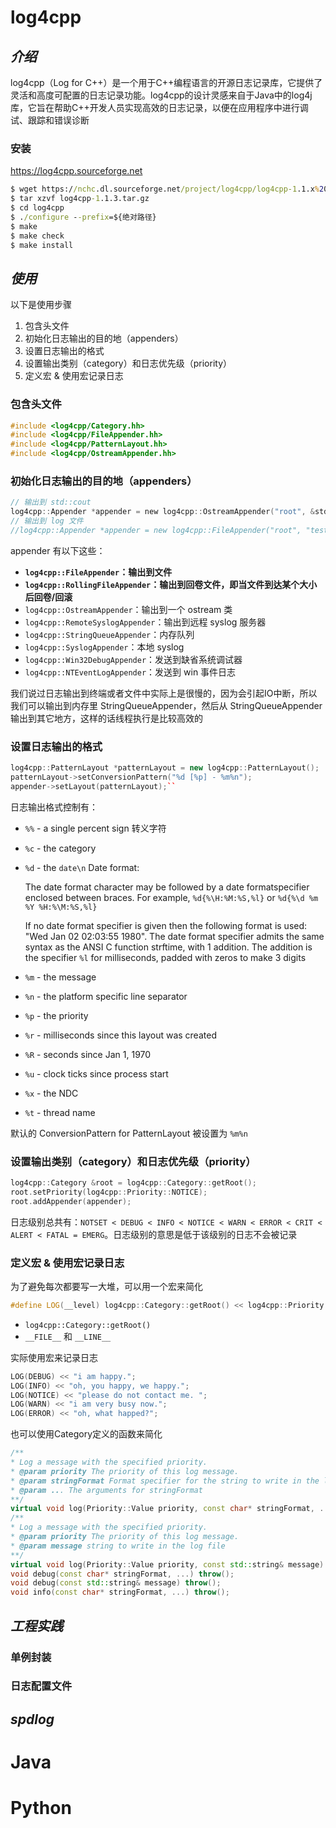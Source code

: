 # log4cpp

## *介绍*

log4cpp（Log for C++）是一个用于C++编程语言的开源日志记录库，它提供了灵活和高度可配置的日志记录功能。log4cpp的设计灵感来自于Java中的log4j库，它旨在帮助C++开发人员实现高效的日志记录，以便在应用程序中进行调试、跟踪和错误诊断

### 安装

<https://log4cpp.sourceforge.net>

```cmd
$ wget https://nchc.dl.sourceforge.net/project/log4cpp/log4cpp-1.1.x%20%28new%29/log4cpp-1.1/log4cpp-1.1.3.tar.gz
$ tar xzvf log4cpp-1.1.3.tar.gz
$ cd log4cpp
$ ./configure --prefix=${绝对路径}
$ make
$ make check
$ make install
```

## *使用*

以下是使用步骤

1. 包含头文件
2. 初始化日志输出的目的地（appenders）
3. 设置日志输出的格式
4. 设置输出类别（category）和日志优先级（priority）
5. 定义宏 & 使用宏记录日志

### 包含头文件

```c++
#include <log4cpp/Category.hh>
#include <log4cpp/FileAppender.hh>
#include <log4cpp/PatternLayout.hh>
#include <log4cpp/OstreamAppender.hh>
```

### 初始化日志输出的目的地（appenders）

```c
// 输出到 std::cout
log4cpp::Appender *appender = new log4cpp::OstreamAppender("root", &std::cout);
// 输出到 log 文件
//log4cpp::Appender *appender = new log4cpp::FileAppender("root", "test.log");
```

appender 有以下这些：

* **`log4cpp::FileAppender`：输出到文件**
* **`log4cpp::RollingFileAppender`：输出到回卷文件，即当文件到达某个大小后回卷/回滚**
* `log4cpp::OstreamAppender`：输出到一个 ostream 类
* `log4cpp::RemoteSyslogAppender`：输出到远程 syslog 服务器
* `log4cpp::StringQueueAppender`：内存队列
* `log4cpp::SyslogAppender`：本地 syslog
* `log4cpp::Win32DebugAppender`：发送到缺省系统调试器
* `log4cpp::NTEventLogAppender`：发送到 win 事件日志

我们说过日志输出到终端或者文件中实际上是很慢的，因为会引起IO中断，所以我们可以输出到内存里 StringQueueAppender，然后从 StringQueueAppender 输出到其它地方，这样的话线程执行是比较高效的

### 设置日志输出的格式

```c++
log4cpp::PatternLayout *patternLayout = new log4cpp::PatternLayout();
patternLayout->setConversionPattern("%d [%p] - %m%n");
appender->setLayout(patternLayout);``
```

日志输出格式控制有：

* `%%` - a single percent sign 转义字符

* `%c` - the category

* `%d` - the `date\n` Date format:

  The date format character may be followed by a date formatspecifier enclosed between braces. For example, `%d{%\H:%M:%S,%l}` or `%d{%\d %m %Y %H:%\M:%S,%l}` 

  If no date format specifier is given then the following format is used: "Wed Jan 02 02:03:55 1980". The date format specifier admits the same syntax as the ANSI C function strftime, with 1 addition. The addition is the specifier `%l` for milliseconds, padded with zeros to make 3 digits

* `%m` - the message

* `%n` - the platform specific line separator

* `%p` - the priority

* `%r` - milliseconds since this layout was created

* `%R` - seconds since Jan 1, 1970

* `%u` - clock ticks since process start

* `%x` - the NDC

* `%t` - thread name

默认的 ConversionPattern for PatternLayout 被设置为 `%m%n`

### 设置输出类别（category）和日志优先级（priority）

```c++
log4cpp::Category &root = log4cpp::Category::getRoot();
root.setPriority(log4cpp::Priority::NOTICE);
root.addAppender(appender);
```

日志级别总共有：`NOTSET < DEBUG < INFO < NOTICE < WARN < ERROR < CRIT < ALERT < FATAL = EMERG`。日志级别的意思是低于该级别的日志不会被记录

### 定义宏 & 使用宏记录日志

为了避免每次都要写一大堆，可以用一个宏来简化

```c++
#define LOG(__level) log4cpp::Category::getRoot() << log4cpp::Priority::__level << __FILE__ << " " << __LINE__ << ": "
```

* `log4cpp::Category::getRoot()`
* `__FILE__` 和 `__LINE__`

实际使用宏来记录日志

```c++
LOG(DEBUG) << "i am happy.";
LOG(INFO) << "oh, you happy, we happy.";
LOG(NOTICE) << "please do not contact me. ";
LOG(WARN) << "i am very busy now.";
LOG(ERROR) << "oh, what happed?";
```

也可以使用Category定义的函数来简化

```c++
/**
* Log a message with the specified priority.
* @param priority The priority of this log message.
* @param stringFormat Format specifier for the string to write in the log file.
* @param ... The arguments for stringFormat
**/
virtual void log(Priority::Value priority, const char* stringFormat, ...) throw();
/**
* Log a message with the specified priority.
* @param priority The priority of this log message.
* @param message string to write in the log file
**/
virtual void log(Priority::Value priority, const std::string& message) throw();
void debug(const char* stringFormat, ...) throw();
void debug(const std::string& message) throw();
void info(const char* stringFormat, ...) throw();
```

## *工程实践*

### 单例封装

### 日志配置文件

## *spdlog*

# Java

# Python

